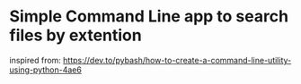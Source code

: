 # Simple Command Line app to search files by extention

inspired from:
  https://dev.to/pybash/how-to-create-a-command-line-utility-using-python-4ae6
